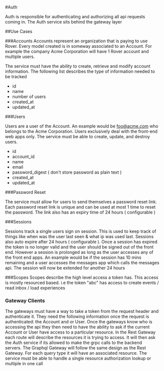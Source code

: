 #Auth

Auth is responsible for authenticating and authorizing all api requests coming in. The Auth service sits behind the gateway layer



##Use Cases

###Accounts
Accounts represent an organization that is paying to use Rover. Every model created is in someway associated to an Account. For example the company Acme Corporation will have 1 Rover account and multiple users.

The service must have the ability to create, retrieve and modify account information. The following list describes the type of information needed to be tracked

- id
- name
- number of users
- created_at
- updated_at

###Users

Users are a user of the Account. An example would be foo@acme.com who belongs to the Acme Corporation. Users exclusively deal with the front-end web apps only. The service must be able to create, update, and destroy users.

- id
- account_id
- name
- email
- password_digest ( don't store password as plain text )
- created_at
- updated_at

###Password Reset

The service must allow for users to send themselves a password reset link. Each password reset link is unique and can be used at most 1 time to reset the password. The link also has an expiry time of 24 hours ( configurable ) 

###Sessions

Sessions track a single users sign on session. This is used to keep track of things like when was the user last seen & what ip was used last. Sessions also auto expire after 24 hours ( configurable ). Once a session has expired the token is no longer valid and the user should be signed out of the front end. However a session is prolonged as long as the user accesses any of the front end apps. An example would be if the session has 10 mins remaining and a user accesses the messages app which calls the messages api. The session will now be extended for another 24 hours

###Scopes
Scopes describe the high level access a token has. This access is mostly resourced based. i.e the token "abc" has access to create events / read inbox / load experiences 


### Gateway Clients

The gateways must have a way to take a token from the request header and authenticate it. They need the following information once the request is authenticated: the Account and or User. Once the gateways know who is accessing the api they then need to have the ability to ask if the current Account or User have access to a particular resource. In the Rest Gateway each route will describe the resources it is trying to access. It will then ask the Auth service if its allowed to make the grpc calls to the backend servers. The Graphql Gateway will follow the same design as the Rest Gateway. For each query type it will have an associated resource. The service must be able to handle a single resource authorization lookup or multiple in one call